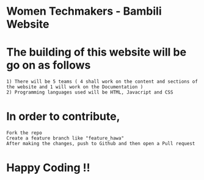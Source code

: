 # Women Techmakers - Bambili Website
# The building of this website will be go on as follows
    1) There will be 5 teams ( 4 shall work on the content and sections of the website and 1 will work on the Documentation )
    2) Programming languages used will be HTML, Javacript and CSS
# In order to contribute, 
    Fork the repo 
    Create a feature branch like "feature_hawa"
    After making the changes, push to Github and then open a Pull request 
    
# Happy Coding !!
